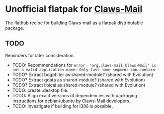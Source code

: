 # Unofficial flatpak for [Claws-Mail](https://claws-mail.org)

The flathub recipe for building Claws-mail as a flatpak distributable package.

## TODO

Reminders for later consideration.

- TODO: Recommendations for `error: 'org.claws-mail.Claws-Mail' is not a valid application name: Only last name segment can contain -`
- TODO? Extract bogofilter as shared-module? (shared with Evolution)
- TODO? Extract gdata as shared-module? (shared with Evolution)
- TODO? Extract libical as shared-module? (shared with Evolution)
- TODO: create .desktop file.
- TODO: Align exact versions of dependencies with packaging instructions for debian/ubuntu by Claws-Mail developers.
- TODO: Investigate if building for i386 is possible.
